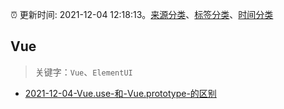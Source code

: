 :alarm_clock: 更新时间: 2021-12-04 12:18:13。[来源分类](../README.md)、[标签分类](../TAGS.md)、[时间分类](../TIMELINE.md)

## Vue


> 关键字：`Vue`、`ElementUI`



- [2021-12-04-Vue.use-和-Vue.prototype-的区别](https://toutiao.io/k/rxi6npt) 